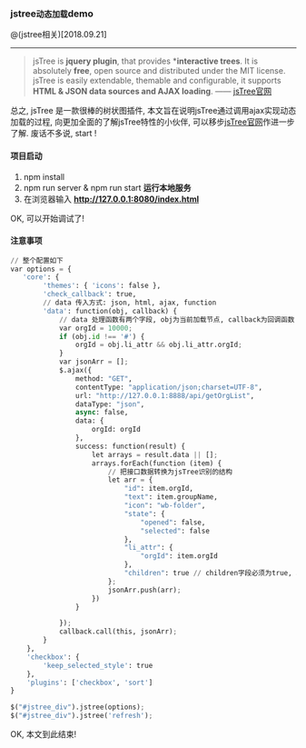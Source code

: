 ### jstree`动态加载`demo
@(jstree相关)[2018.09.21]


----------
> jsTree is **jquery plugin**, that provides ***interactive trees**. It is absolutely **free**, open source and distributed under the MIT license. jsTree is easily extendable, themable and configurable, it supports **HTML & JSON data sources and AJAX loading**.                        —— [jsTree官网](https://www.jstree.com/)

总之,  jsTree 是一款很棒的树状图插件, 本文旨在说明jsTree通过调用ajax实现动态加载的过程, 向更加全面的了解jsTree特性的小伙伴, 可以移步[jsTree官网](https://www.jstree.com/)作进一步了解.  废话不多说, start !

#### 项目启动
1. npm install
2. npm run server & npm run start **运行本地服务**
3. 在浏览器输入 **http://127.0.0.1:8080/index.html**

OK, 可以开始调试了!

#### 注意事项
```python
// 整个配置如下
var options = {
   'core': {
        'themes': { 'icons': false },
        'check_callback': true,
        // data 传入方式: json, html, ajax, function
        'data': function(obj, callback) {
	        // data 处理函数有两个字段, obj为当前加载节点, callback为回调函数
            var orgId = 10000;
            if (obj.id !== '#') {
                orgId = obj.li_attr && obj.li_attr.orgId;
            }
            var jsonArr = [];
            $.ajax({
                method: "GET",
                contentType: "application/json;charset=UTF-8",
                url: "http://127.0.0.1:8888/api/getOrgList",
                dataType: "json",
                async: false,
                data: {
                    orgId: orgId
                },
                success: function(result) {
                    let arrays = result.data || [];
                    arrays.forEach(function (item) {
	                    // 把接口数据转换为jsTree识别的结构
                        let arr = {
                            "id": item.orgId,
                            "text": item.groupName,
                            "icon": "wb-folder",
                            "state": {
                                "opened": false,
                                "selected": false
                            },
                            "li_attr": {
                                "orgId": item.orgId
                            },
                            "children": true // children字段必须为true, 才能动态加载子级结构
                        };
                        jsonArr.push(arr);
                    })
                }

            });
            callback.call(this, jsonArr);
        }
    },
    'checkbox': {
        'keep_selected_style': true
    },
    'plugins': ['checkbox', 'sort']
}

$("#jstree_div").jstree(options);
$("#jstree_div").jstree('refresh');

```


OK, 本文到此结束!